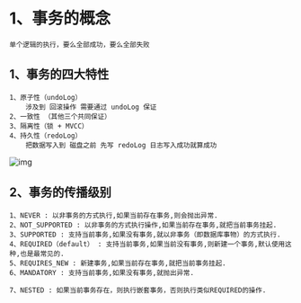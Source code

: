 # 1、事务的概念

~~~
单个逻辑的执行，要么全部成功，要么全部失败
~~~

## 1、事务的四大特性

~~~
1、原子性（undoLog）
	涉及到 回滚操作 需要通过 undoLog 保证
2、一致性 （其他三个共同保证）
3、隔离性（锁 + MVCC）
4、持久性（redoLog）
	把数据写入到 磁盘之前 先写 redoLog 日志写入成功就算成功
~~~

![img](https://img-blog.csdnimg.cn/6bc3366053664af8b9427f97dc9b3eb3.png)

## 2、事务的传播级别

~~~
1、NEVER : 以非事务的方式执行,如果当前存在事务,则会抛出异常.
2、NOT_SUPPORTED : 以非事务的方式执行操作,如果当前存在事务,就把当前事务挂起.
3、SUPPORTED : 支持当前事务,如果没有事务,就以非事务（即数据库事物）的方式执行.
4、REQUIRED（default） : 支持当前事务,如果当前没有事务,则新建一个事务,默认使用这种,也是最常见的.
5、REQUIRES_NEW : 新建事务,如果当前存在事务,就把当前事务挂起.
6、MANDATORY : 支持当前事务,如果没有事务,就抛出异常.

7、NESTED : 如果当前事务存在，则执行嵌套事务，否则执行类似REQUIRED的操作.
~~~

